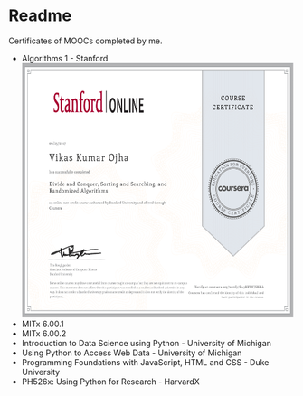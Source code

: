 # Readme
Certificates of MOOCs completed by me. <br>
<ul>
<li> Algorithms 1 - Stanford
<img src="/Algorithms 1- Stanford-1.png" width = "630" height= "450" align="bottom">
<li> MITx 6.00.1
<li> MITx 6.00.2
<li> Introduction to Data Science using Python - University of Michigan
<li> Using Python to Access Web Data - University of Michigan
<li> Programming Foundations with JavaScript, HTML and CSS - Duke University
<li> PH526x: Using Python for Research - HarvardX
</ul>